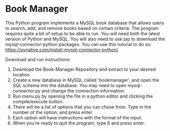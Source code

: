# Book Manager
This Python program implements a MySQL book database that allows users to search, add, and remove books based on certain criteria. The program requires quite a bit of setup to be able to run. You will need both the latest version of Python and MySQL. You will also need to use pip to download the mysql-connector-python packages. You can use this tutorial to do so: https://pynative.com/install-mysql-connector-python/

Download and run instructions:
1. Download the Book-Manager Repository and extract to your desired location.
2. Create a new database in MySQL called 'bookmanager', and open the SQL schema into the database. You may need to open mysql-connector.py and change the connection information.
3. Run menu.py by opening the file in a python editor and clicking the compile/execute button.
4. There will be a list of options that you can chose from. Type in the number of the option, and press enter.
5. Each option will have instructions with the format of the input.
6. When you're ready to quit the program, type 6 and press enter.
